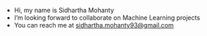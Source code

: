 -  Hi, my name is Sidhartha Mohanty
-  I’m looking forward to collaborate on Machine Learning projects
-  You can reach me at sidhartha.mohanty93@gmail.com

